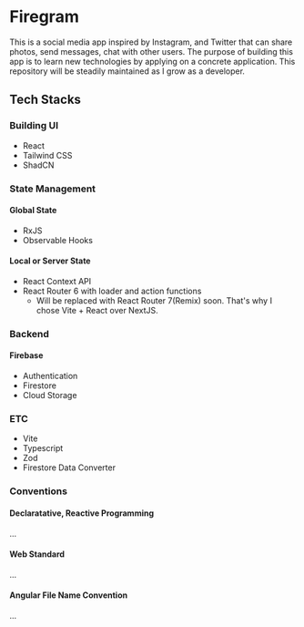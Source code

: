 # Firegram
This is a social media app inspired by Instagram, and Twitter that can share photos, send messages, chat with other users.
The purpose of building this app is to learn new technologies by applying on a concrete application. This repository will be steadily maintained as I grow as a developer.

## Tech Stacks
### Building UI
- React
- Tailwind CSS
- ShadCN
### State Management
#### Global State
- RxJS
- Observable Hooks
#### Local or Server State
- React Context API
- React Router 6 with loader and action functions
  - Will be replaced with React Router 7(Remix) soon. That's why I chose Vite + React over NextJS.
### Backend
#### Firebase
- Authentication
- Firestore
- Cloud Storage
### ETC
- Vite
- Typescript
- Zod
- Firestore Data Converter

### Conventions
#### Declaratative, Reactive Programming
...
#### Web Standard
...
#### Angular File Name Convention
...

